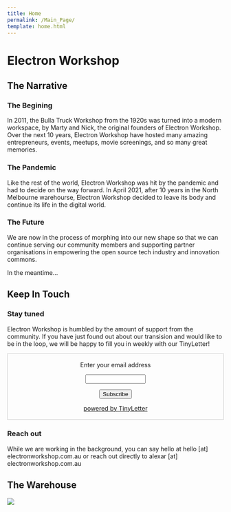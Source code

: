 ```yaml
---
title: Home
permalink: /Main_Page/
template: home.html
---
```


# Electron Workshop

## The Narrative
### The Begining

In 2011, the Bulla Truck Workshop from the 1920s was turned into a modern workspace, by Marty and Nick, the original founders of Electron Workshop.
Over the next 10 years, Electron Workshop have hosted many amazing entrepreneurs, events, meetups, movie screenings, and so many great memories.
### The Pandemic

Like the rest of the world, Electron Workshop was hit by the pandemic and had to decide on the way forward. In April 2021, after 10 years in the North Melbourne warehourse, Electron Workshop decided to leave its body and continue its life in the digital world.
### The Future

We are now in the process of morphing into our new shape so that we can continue serving our community members and supporting partner organisations in empowering the open source tech industry and innovation commons.

In the meantime...

## Keep In Touch


### Stay tuned

Electron Workshop is humbled by the amount of support from the community.
If you have just found out about our transision and would like to be in the loop, we will be happy to fill you in weekly with our TinyLetter! 

<form style="border:1px solid #ccc;padding:3px;text-align:center;" action="https://tinyletter.com/electronworkshop" method="post" target="popupwindow" onsubmit="window.open('https://tinyletter.com/electronworkshop', 'popupwindow', 'scrollbars=yes,width=800,height=600');return true"><p><label for="tlemail">Enter your email address</label></p><p><input type="text" style="width:140px" name="email" id="tlemail"></p><input type="hidden" value="1" name="embed"><input type="submit" value="Subscribe"><p><a href="https://tinyletter.com" target="_blank">powered by TinyLetter</a></p></form>

### Reach out

While we are working in the background, you can say hello at hello [at] electronworkshop.com.au or reach out directly to alexar [at] electronworkshop.com.au

## The Warehouse

![](electron_workshop_4)